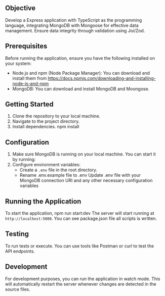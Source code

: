 ## Objective 
Develop a Express application with TypeScript as the programming language, integrating MongoDB with Mongoose for effective data management. Ensure data integrity through validation using Joi/Zod.

## Prerequisites

Before running the application, ensure you have the following installed on your system:

- Node.js and npm (Node Package Manager): You can download and install them from https://docs.npmjs.com/downloading-and-installing-node-js-and-npm
- MongoDB: You can download and install MongoDB and Moongose.

## Getting Started

1. Clone the repository to your local machine.
2. Navigate to the project directory.
3. Install dependencies. npm install

## Configuration

1. Make sure MongoDB is running on your local machine. You can start it by running:
2. Configure environment variables:
   - Create a `.env` file in the root directory.
   - Rename .env.example file to .env
Update .env file with your MongoDB connection URI and any other necessary configuration variables
   

## Running the Application

To start the application, npm run start:dev
The server will start running at `http://localhost:5000`.
You can see package.json file all scripts is written.

## Testing

To run tests or execute.
You can use tools like Postman or curl to test the API endpoints.

## Development

For development purposes, you can run the application in watch mode. This will automatically restart the server whenever changes are detected in the source files.


